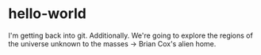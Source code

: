 # hello-world
I'm getting back into git.
Additionally. We're going to explore the regions of the universe unknown to the masses -> Brian Cox's alien home. 
